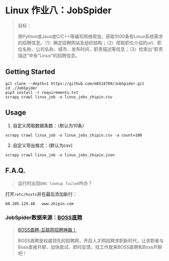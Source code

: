 # Linux 作业八：JobSpider

> 目标：
>
> 用Python或Java或C/C++等编写网络爬虫，获取1000条有Linux系统需求的招聘信息。（1）确定招聘网站及组织结构；（2）爬取职位介绍的url、职位名称、公司名称、城市、发布时间、职责描述等信息；（3）检索出“职责描述”中有“Linux”的招聘信息。

## Getting Started

```shell
git clone --depth=1 https://github.com/m8524769/JobSpider.git
cd ./JobSpider
pip3 install -r requirements.txt
scrapy crawl linux_job -o linux_jobs_zhipin.csv
```

## Usage

1.  自定义爬取数据条数：（默认为10条）

```shell
scrapy crawl linux_job -o linux_jobs_zhipin.csv -a count=100
```

2.  自定义导出格式：(默认为csv)

```shell
scrapy crawl linux_job -o linux_jobs_zhipin.json
```

## F.A.Q.

> 运行时出现`DNS lookup failed`咋办？

打开`/etc/hosts`并在最后添加新行：
```
60.205.129.48   www.zhipin.com
```

### JobSpider数据来源：[BOSS直聘](https://www.zhipin.com)

> [BOSS直聘-互联网招聘神器！](https://www.zhipin.com)
>
> BOSS直聘是权威领先的招聘网，开启人才网招聘求职新时代，让求职者与Boss直接开聊、加快面试、即时反馈，找工作就来BOSS直聘和Boss开聊吧！
